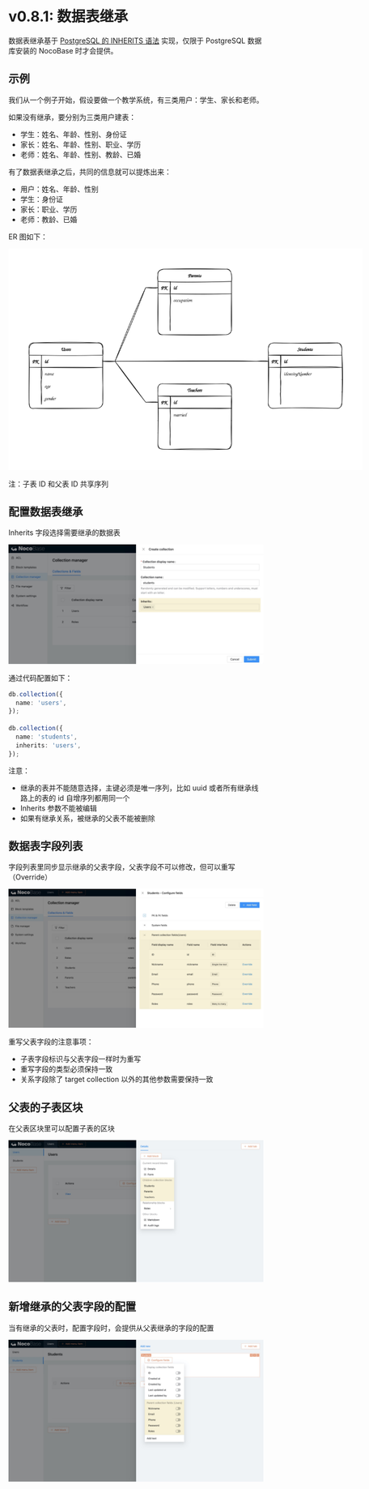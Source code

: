 # v0.8.1: 数据表继承

数据表继承基于 [PostgreSQL 的 INHERITS 语法](https://www.postgresql.org/docs/current/tutorial-inheritance.html) 实现，仅限于 PostgreSQL 数据库安装的 NocoBase 时才会提供。

## 示例

我们从一个例子开始，假设要做一个教学系统，有三类用户：学生、家长和老师。

如果没有继承，要分别为三类用户建表：

- 学生：姓名、年龄、性别、身份证
- 家长：姓名、年龄、性别、职业、学历
- 老师：姓名、年龄、性别、教龄、已婚

有了数据表继承之后，共同的信息就可以提炼出来：

- 用户：姓名、年龄、性别
- 学生：身份证
- 家长：职业、学历
- 老师：教龄、已婚

ER 图如下：

<img src="./inherits/er.svg" style="max-width: 700px;" />

注：子表 ID 和父表 ID 共享序列

## 配置数据表继承

Inherits 字段选择需要继承的数据表

<img src="./inherits/inherit.jpg" />

通过代码配置如下：

```ts
db.collection({
  name: 'users',
});

db.collection({
  name: 'students',
  inherits: 'users',
});
```

注意：

- 继承的表并不能随意选择，主键必须是唯一序列，比如 uuid 或者所有继承线路上的表的 id 自增序列都用同一个
- Inherits 参数不能被编辑
- 如果有继承关系，被继承的父表不能被删除

## 数据表字段列表

字段列表里同步显示继承的父表字段，父表字段不可以修改，但可以重写（Override）

<img src="./inherits/inherit-fields.jpg" />

重写父表字段的注意事项：
- 子表字段标识与父表字段一样时为重写
- 重写字段的类型必须保持一致
- 关系字段除了 target collection 以外的其他参数需要保持一致

## 父表的子表区块

在父表区块里可以配置子表的区块

<img src="./inherits/inherited-blocks.jpg" />

## 新增继承的父表字段的配置

当有继承的父表时，配置字段时，会提供从父表继承的字段的配置

<img src="./inherits/configure-fields.jpg" />
